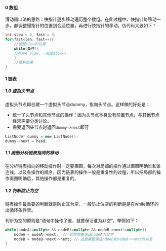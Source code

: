 #### 0 数组

滑动窗口法的思路：快指针逐步移动遍历整个数组。在此过程中，快指针每移动一步，都调整慢指针的位置到合适位置，再进行快指针的移动。伪代码大致如下：

```c++
int slow = 0, fast = 0;
for(fast<len; fast++){
    //调整slow的位置
    while(条件){
	//move slow，一般是slow++
    }
    //更新结果
}
```

#### 1 链表

##### 1.0 虚拟头节点

虚拟头节点即创建一个虚拟头节点dummy，指向头节点。这样做的好处是：

- 统一了头节点和其他节点的操作：因为头节点本身没有前置节点，与其他节点经常需要分类讨论。
- 需要返回头节点时返回`dummy->next`即可

```c++
ListNode* dummy = new ListNode();
dummy->next = head;
```

##### 1.1 画图分析链表指向的移动

在分析链表指向的移动操作时一定要画图，每次对局部的操作通过画图明确谁和谁连线，以及各操作的顺序。因为链表的操作一般是重复性的过程，所以把局部的操作画图明确后，其他操作都是重复的。

##### 1.2 判断防止为空

链表操作最重要的判断就是防止其为空，一般防止位空的判断是是在while循环的出循环条件里。

判断为空的原则是“语句中操作了谁，就要保证谁为非空”。举例如下：

```c++
while(nodeA!=nullptr && nodeB!=nullptr && nodeB->next!=nullptr){
    nodeA = nodeA->next;  // 这里需要保证nodeA为非空
    nodeB = nodeB->next->next; // 这里需要保证ndoeB和nodeB->next为非空
}
```
